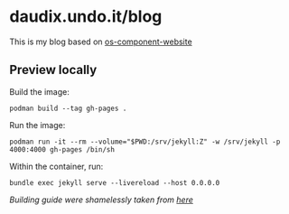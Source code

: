 # daudix.undo.it/blog

This is my blog based on [os-component-website](https://github.com/jimmac/os-component-website)

## Preview locally

Build the image:

```
podman build --tag gh-pages .
```

Run the image:

```
podman run -it --rm --volume="$PWD:/srv/jekyll:Z" -w /srv/jekyll -p 4000:4000 gh-pages /bin/sh
```

Within the container, run:

```
bundle exec jekyll serve --livereload --host 0.0.0.0
```

_Building guide were shamelessly taken from [here](https://talk.jekyllrb.com/t/local-testing-of-existing-github-jekyll-site/7459/4)_